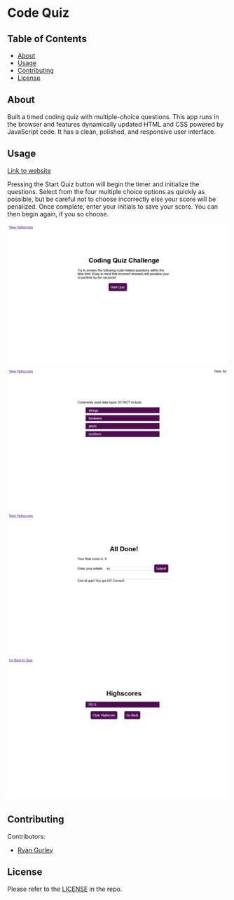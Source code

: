 # Code Quiz



## Table of Contents

- [About](#about)
- [Usage](#usage)
- [Contributing](#contributing)
- [License](#license)

## About

Built a timed coding quiz with multiple-choice questions. This app runs in the browser and features dynamically updated HTML and CSS powered by JavaScript code. It has a clean, polished, and responsive user interface.


## Usage


[Link to website](https://gurleyryan.github.io/code-quiz/)

Pressing the Start Quiz button will begin the timer and initialize the questions. Select from the four multiple choice options as quickly as possible, but be careful not to choose incorrectly else your score will be penalized. Once complete, enter your initials to save your score. You can then begin again, if you so choose.

![Alt Text](assets/images/CodeQuiz1.png "Website Screenshot")
![Alt Text](assets/images/CodeQuiz2.png "Website Screenshot")
![Alt Text](assets/images/CodeQuiz3.png "Website Screenshot")
![Alt Text](assets/images/CodeQuiz4.png "Website Screenshot")

## Contributing

Contributors: <br />

- [Ryan Gurley](https://github.com/gurleyryan)


## License

Please refer to the [LICENSE](https://github.com/gurleyryan/code-quiz?tab=MIT-1-ov-file#readme) in the repo.
